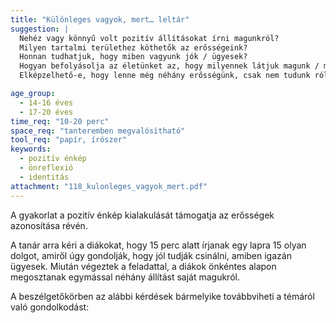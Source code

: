```yaml
---
title: "Különleges vagyok, mert… leltár"
suggestion: | 
  Nehéz vagy könnyű volt pozitív állításokat írni magunkról? 
  Milyen tartalmi területhez köthetők az erősségeink?
  Honnan tudhatjuk, hogy miben vagyunk jók / ügyesek?
  Hogyan befolyásolja az életünket az, hogy milyennek látjuk magunk / mennyire vagyunk tisztában az erősségeinkkel?
  Elképzelhető-e, hogy lenne még néhány erősségünk, csak nem tudunk róla? Hogyan lehet ezt kideríteni?

age_group:
  - 14-16 éves
  - 17-20 éves
time_req: "10-20 perc"
space_req: "tanteremben megvalósítható"
tool_req: "papír, írószer"
keywords: 
  - pozitív énkép
  - önreflexió
  - identitás
attachment: "118_kulonleges_vagyok_mert.pdf"
---
```


A gyakorlat a pozitív énkép kialakulását támogatja az erősségek azonosítása révén.

A tanár arra kéri a diákokat, hogy 15 perc alatt írjanak egy lapra 15 olyan dolgot, amiről úgy gondolják, hogy jól tudják csinálni, amiben igazán ügyesek. Miután végeztek a feladattal, a diákok önkéntes alapon megosztanak egymással néhány állítást saját magukról.

A beszélgetőkörben az alábbi kérdések bármelyike továbbviheti a témáról való gondolkodást:
  
  
